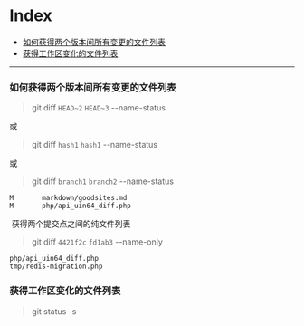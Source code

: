 # Index
* [如何获得两个版本间所有变更的文件列表](#如何获得两个版本间所有变更的文件列表)
* [获得工作区变化的文件列表](#获得工作区变化的文件列表)

-------------------------------------------------------------------------

### 如何获得两个版本间所有变更的文件列表
>git diff `HEAD~2` `HEAD~3` --name-status

或
>git diff `hash1` `hash1` --name-status

或
>git diff `branch1` `branch2` --name-status
```
M       markdown/goodsites.md
M       php/api_uin64_diff.php

```
  获得两个提交点之间的纯文件列表
>git diff `4421f2c` `fd1ab3` --name-only
```
php/api_uin64_diff.php
tmp/redis-migration.php
```

### 获得工作区变化的文件列表
>git status -s

